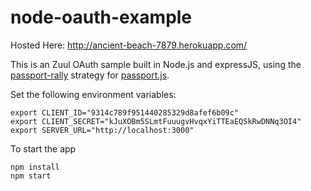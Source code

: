 node-oauth-example
==================

Hosted Here: http://ancient-beach-7879.herokuapp.com/ 

This is an Zuul OAuth sample built in Node.js and expressJS, using the [passport-rally](https://github.com/waffleio/passport-rally) strategy for [passport.js](http://passportjs.org/).

Set the following environment variables:

`export CLIENT_ID="9314c789f951440285329d8afef6b09c"`  
`export CLIENT_SECRET="kJuXOBm5SLmtFuuugvHvqxYiTTEaEQSkRwDNNq3OI4"`  
`export SERVER_URL="http://localhost:3000"`  

To start the app

`npm install`  
`npm start`
